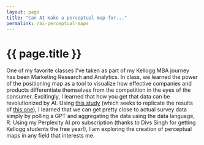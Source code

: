 ```yaml
---
layout: page
title: "Can AI make a perceptual map for..."
permalink: /ai-perceptual-maps
---
```

# {{ page.title }}

One of my favorite classes I've taken as part of my Kellogg MBA journey has been Marketing Research and Analytics. In class, we learned the power of the positioning map as a tool to visualize how effective companies and products differentiate themselves from the competition in the eyes of the consumer.
Excitingly, I learned that how you get that data can be revolutionized by AI. Using <a href="https://conjointly.com/blog/can-you-make-perceptual-maps-from-fake-data/">this study</a> (which seeks to replicate the results of <a href="https://papers.ssrn.com/sol3/papers.cfm?abstract_id=4241291">this one</a>), I learned that we can get pretty close to actual survey data simply by polling a GPT and aggregating the data using the data language, R.
Using my Perplexity AI pro subscription (thanks to Divs Singh for getting Kellogg students the free year!), I am exploring the creation of perceptual maps in any field that interests me.

